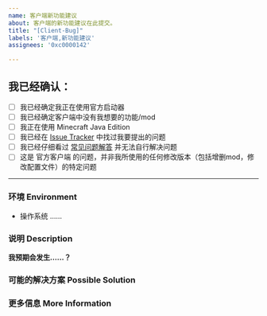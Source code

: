 ```yaml
---
name: 客户端新功能建议
about: 客户端的新功能建议在此提交。
title: "[Client-Bug]"
labels: '客户端,新功能建议'
assignees: '0xc0000142'

---
```

<!-- 感谢你向 Mylx Server 提交 issue！ -->
<!-- 在 [ ] 内添加x使 [ ] 变成 [x] 来勾选复选框 您可以使用上方的Preview来预览显示效果-->
## 我已经确认： <!--在提交之前，请确认：-->
- [ ] 我已经确定我正在使用官方启动器
- [ ] 我已经确定客户端中没有我想要的功能/mod
- [ ] 我正在使用 Minecraft Java Edition <!--基岩版用户不勾选即可-->
- [ ] 我已经在 [Issue Tracker](……/) 中找过我要提出的问题
- [ ] 我已经仔细看过 [常见问题解答](https://github.com/Mylx-Server/BugReport/issues/3) 并无法自行解决问题
- [ ] 这是 官方客户端 的问题，并非我所使用的任何修改版本（包括增删mod，修改配置文件）的特定问题
<!-- 请注意，如果你并没有遵照这个 issue template 填写内容，我们将直接关闭这个 issue。-->

------------------------------------------------------------------

<!-- 
请附上任何可以帮助我们解决这个问题的信息，如果我们收到的信息不足，我们将对这个 issue 加上 *Needs more information* 标记并在收到更多资讯之前关闭 issue。
Make sure to add **all the information needed to understand the bug** so that someone can help. If the info is missing we'll add the 'Needs more information' label and close the issue until there is enough information.
-->


### 环境 Environment

* 操作系统 <!-- 如果您不知道如何获取系统版本，请百度搜索 -->
……

### 说明 Description

<!--
请详细、清晰地表达你要提出的论述，例如这个问题如何影响到你？你想实现什么功能？
-->

**我预期会发生……？**
<!-- **Expected behavior:** [What you expected to happen] -->

### 可能的解决方案 Possible Solution
<!-- 此项非必须，但是如果你有想法的话欢迎提出。 -->
<!-- Not obligatory, but suggest a fix/reason for the bug, -->
<!-- or ideas how to implement the addition or change -->

### 更多信息 More Information
